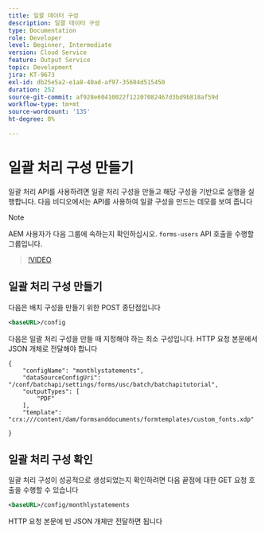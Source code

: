 ```yaml
---
title: 일괄 데이터 구성
description: 일괄 데이터 구성
type: Documentation
role: Developer
level: Beginner, Intermediate
version: Cloud Service
feature: Output Service
topic: Development
jira: KT-9673
exl-id: db25e5a2-e1a8-40ad-af97-35604d515450
duration: 252
source-git-commit: af928e60410022f12207082467d3bd9b818af59d
workflow-type: tm+mt
source-wordcount: '135'
ht-degree: 0%

---
```


# 일괄 처리 구성 만들기

일괄 처리 API를 사용하려면 일괄 처리 구성을 만들고 해당 구성을 기반으로 실행을 실행합니다. 다음 비디오에서는 API를 사용하여 일괄 구성을 만드는 데모를 보여 줍니다

>[!NOTE]
>AEM 사용자가 다음 그룹에 속하는지 확인하십시오. ```forms-users``` API 호출을 수행할 그룹입니다.


>[!VIDEO](https://video.tv.adobe.com/v/340241?quality=12&learn=on)

## 일괄 처리 구성 만들기

다음은 배치 구성을 만들기 위한 POST 종단점입니다

```xml
<baseURL>/config
```

다음은 일괄 처리 구성을 만들 때 지정해야 하는 최소 구성입니다. HTTP 요청 본문에서 JSON 개체로 전달해야 합니다

```
{
	"configName": "monthlystatements",
	"dataSourceConfigUri": "/conf/batchapi/settings/forms/usc/batch/batchapitutorial",
	"outputTypes": [
		"PDF"
	],
	"template": "crx:///content/dam/formsanddocuments/formtemplates/custom_fonts.xdp"

}
```

## 일괄 처리 구성 확인

일괄 처리 구성이 성공적으로 생성되었는지 확인하려면 다음 끝점에 대한 GET 요청 호출을 수행할 수 있습니다


```xml
<baseURL>/config/monthlystatements
```

HTTP 요청 본문에 빈 JSON 개체만 전달하면 됩니다
